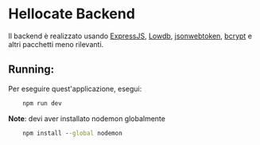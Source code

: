 # Hellocate Backend

Il backend è realizzato usando [ExpressJS](https://expressjs.com/), [Lowdb](https://github.com/typicode/lowdb), [jsonwebtoken](https://github.com/auth0/node-jsonwebtoken), [bcrypt](https://github.com/kelektiv/node.bcrypt.js) e altri pacchetti meno rilevanti.

## Running:
Per eseguire quest'applicazione, esegui:  
``` bat
    npm run dev 
```

**Note**: devi aver installato nodemon globalmente
``` bat
    npm install --global nodemon
```